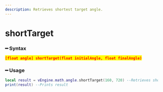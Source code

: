 ```yaml
---
description: Retrieves shortest target angle.
---
```


# shortTarget

### ━ Syntax

<mark style="color:red;">**`[float angle] shortTarget(float initialAngle, float finalAngle)`**</mark>

### ━ Usage

```lua
local result = vEngine.math.angle.shortTarget(160, 720) --Retrieves shortest target rotation angle
print(result) --Prints result
```
